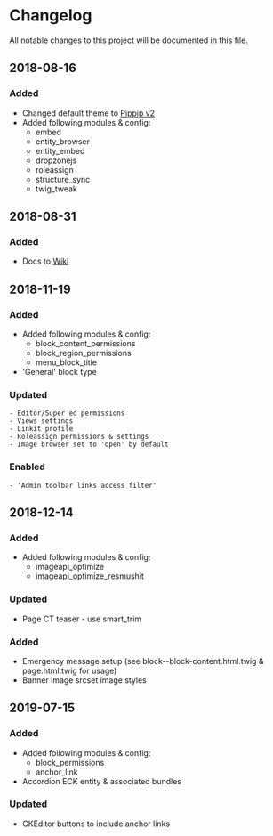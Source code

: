 # Changelog
All notable changes to this project will be documented in this file.

## 2018-08-16
### Added
  - Changed default theme to [Pippip v2](https://github.com/TincanPipPip/Pippip-v2)
  - Added following modules & config:
    - embed
    - entity_browser
    - entity_embed
    - dropzonejs
    - roleassign
    - structure_sync
    - twig_tweak
  
## 2018-08-31
### Added
  - Docs to [Wiki](https://github.com/TincanPipPip/syd_make_8/wiki)

## 2018-11-19
### Added
  - Added following modules & config:
    - block_content_permissions
    - block_region_permissions
    - menu_block_title
  - 'General' block type
### Updated
    - Editor/Super ed permissions
    - Views settings
    - Linkit profile
    - Roleassign permissions & settings
    - Image browser set to 'open' by default
### Enabled
    - 'Admin toolbar links access filter'

## 2018-12-14
### Added
  - Added following modules & config:
    - imageapi_optimize
    - imageapi_optimize_resmushit
### Updated
  - Page CT teaser - use smart_trim
### Added
  - Emergency message setup (see block--block-content.html.twig & page.html.twig for usage)
  - Banner image srcset image styles
    
## 2019-07-15
### Added
  - Added following modules & config:
    - block_permissions
    - anchor_link
  - Accordion ECK entity & associated bundles
### Updated
  - CKEditor buttons to include anchor links
